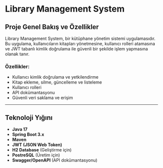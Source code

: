 # Library Management System

## Proje Genel Bakış ve Özellikler
Library Management System, bir kütüphane yönetim sistemi uygulamasıdır. Bu uygulama, kullanıcıların kitapları yönetmesine, kullanıcı rolleri atamasına ve JWT tabanlı kimlik doğrulama ile güvenli bir şekilde işlem yapmasına olanak tanır.

### Özellikler:
- Kullanıcı kimlik doğrulama ve yetkilendirme
- Kitap ekleme, silme, güncelleme ve listeleme
- Kullanıcı rolleri
- API dokümantasyonu
- Güvenli veri saklama ve erişim

---

## Teknoloji Yığını
- **Java 17**
- **Spring Boot 3.x**
- **Maven**
- **JWT (JSON Web Token)**
- **H2 Database** (Geliştirme için)
- **PostreSQL** (Üretim için)
- **Swagger/OpenAPI** (API dokümantasyonu)
